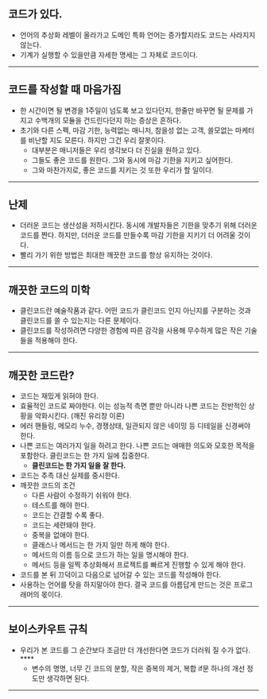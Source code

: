## 코드가 있다.

- 언어의 추상화 레벨이 올라가고 도메인 특화 언어는 증가할지라도 코드는 사라지지 않는다.
- 기계가 실행할 수 있을만큼 자세한 명세는 그 자체로 코드이다.

---

## 코드를 작성할 때 마음가짐

- 한 시간이면 될 변경을 1주일이 넘도록 보고 있다던지, 한줄만 바꾸면 될 문제를 가지고 수백개의 모듈을 건드린다던지 하는 증상은 흔하다.
- 초기와 다른 스펙, 마감 기한, 능력없는 매니저, 참을성 없는 고객, 쓸모없는 마케터를 비난할 지도 모른다. 하지만 그건 우리 잘못이다.
  - 대부분은 매니저들은 우리 생각보다 더 진실을 원하고 있다.
  - 그들도 좋은 코드를 원한다. 그와 동시에 마감 기한을 지키고 싶어한다.
  - 그와 마찬가지로, 좋은 코드를 지키는 것 또한 우리가 할 일이다.

---

## 난제

- 더러운 코드는 생산성을 저하시킨다. 동시에 개발자들은 기한을 맞추기 위해 더러운 코드를 짠다. 하지만, 더러운 코드를 만들수록 마감 기한을 지키기 더 어려울 것이다.
- 빨리 가기 위한 방법은 최대한 깨끗한 코드를 항상 유지하는 것이다.

---

## 깨끗한 코드의 미학

- 클린코드란 예술작품과 같다. 어떤 코드가 클린코드 인지 아닌지를 구분하는 것과 클린코드를 쓸 수 있는지는 다른 문제이다.
- 클린코드를 작성하려면 다양한 경험에 따른 감각을 사용해 무수하게 많은 작은 기술들을 적용해야 한다.

---

## 깨끗한 코드란?

- 코드는 재밌게 읽혀야 한다.
- 효율적인 코드로 짜야한다. 이는 성능적 측면 뿐만 아니라 나쁜 코드는 전반적인 상황을 악화시킨다.
  (깨진 유리창 이론)
- 에러 핸들링, 메모리 누수, 경쟁상태, 일관되지 않은 네이밍 등 디테일을 신경써야 한다.
- 나쁜 코드는 여러가지 일을 하려고 한다. 나쁜 코드는 애매한 의도와 모호한 목적을 포함한다. 클린코드는 한 가지 일에 집중한다.
  - **클린코드는 한 가지 일을 잘 한다.**
- 코드는 추측 대신 실제를 중시한다.
- 깨끗한 코드의 조건
  - 다른 사람이 수정하기 쉬워야 한다.
  - 테스트를 해야 한다.
  - 코드는 간결할 수록 좋다.
  - 코드는 세련돼야 한다.
  - 중복을 없애야 한다.
  - 클래스나 메서드는 한 가지 일만 하게 해야 한다.
  - 메서드의 이름 등으로 코드가 하는 일을 명시해야 한다.
  - 메서드 등을 일찍 추상화해서 프로젝트를 빠르게 진행할 수 있게 해야 한다.
- 코드를 본 뒤 끄덕이고 다음으로 넘어갈 수 있는 코드를 작성해야 한다.
- 사용하는 언어를 탓을 하지말아야 한다. 결국 코드를 아름답게 만드는 것은 프로그래머의 몫이다.

---

## **보이스카우트 규칙**

- 우리가 본 코드를 그 순간보다 조금만 더 개선한다면 코드가 더러워 질 수가 없다. \*\*\*\*
  - 변수의 명명, 너무 긴 코드의 분할, 작은 중복의 제거, 복합 if문 하나의 개선 정도만 생각하면 된다.

---
